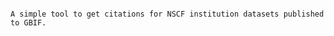 ```NSCF_GBIF_Citations

A simple tool to get citations for NSCF institution datasets published to GBIF.